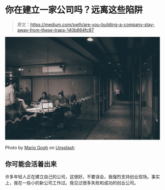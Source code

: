 # 你在建立一家公司吗？远离这些陷阱

> 原文：<https://medium.com/swlh/are-you-building-a-company-stay-away-from-these-traps-140b864fc87>

![](img/22d2b3a0ad4066011c0fb41fba914919.png)

Photo by [Mario Gogh](https://unsplash.com/@mariogogh?utm_source=medium&utm_medium=referral) on [Unsplash](https://unsplash.com?utm_source=medium&utm_medium=referral)

## 你可能会活着出来

许多年轻人正在建立自己的公司，这很好。不要误会，我强烈支持创业现场。事实上，我在一些小的新公司工作过。我见过很多失败和成功的创业公司。